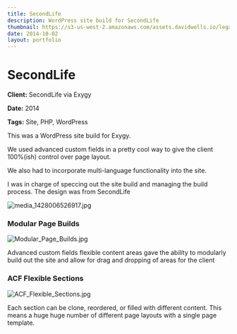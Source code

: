 ```yaml
---
title: SecondLife
description: WordPress site build for SecondLife
thumbnail: https://s3-us-west-2.amazonaws.com/assets.davidwells.io/legacy/2015/04/1428007349_media_1428006526917.jpg
date: 2014-10-02
layout: portfolio
---
```


# SecondLife

**Client:** SecondLife via Exygy

**Date:** 2014

**Tags:** Site, PHP, WordPress

This was a WordPress site build for Exygy.

We used advanced custom fields in a pretty cool way to give the client 100%(ish) control over page layout.

We also had to incorporate multi-language functionality into the site.

I was in charge of speccing out the site build and managing the build process. The design was from SecondLife

![](https://s3-us-west-2.amazonaws.com/assets.davidwells.io/work/second-life-media_1428006526917.jpg "media_1428006526917.jpg")

### Modular Page Builds

![](https://s3-us-west-2.amazonaws.com/assets.davidwells.io/work/second-life-Modular_Page_Builds.jpg "Modular_Page_Builds.jpg")

Advanced custom fields flexible content areas gave the ability to modularly build out the site and allow for drag and dropping of areas for the client

### ACF Flexible Sections

![](https://s3-us-west-2.amazonaws.com/assets.davidwells.io/work/second-life-ACF_Flexible_Sections.jpg "ACF_Flexible_Sections.jpg")

Each section can be clone, reordered, or filled with different content. This means a huge huge number of different page layouts with a single page template.
